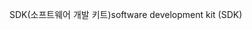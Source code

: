 <span data-ttu-id="6a388-101">SDK(소프트웨어 개발 키트)</span><span class="sxs-lookup"><span data-stu-id="6a388-101">software development kit (SDK)</span></span>
